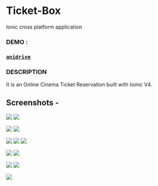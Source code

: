 # Ticket-Box
Ionic cross platform application 

### DEMO :

### [`anidrive`](soon.....)  

### DESCRIPTION 

It is an Online Cinema Ticket Reservation built with Ioinic V4. 


## Screenshots -

![](Test/Test/Sign_in_empty_input.JPG) ![](Test/Test/Sign_up.JPG) 


![](Test/Test/First_page_movies_in_all_theatres.JPG) ![](Test/Test/Second_option_movie_coming_soon.JPG) 


![](Test/Test/Second_page_theatres_options.JPG) ![](Test/Test/Third_page_offers.JPG) ![](Test/Test/Third_option_movie_my_favorite)


![](Test/Test/Movie_selected_details_in_theatres_with_showtimes.JPG) ![](Test/Test/cinema_selected_details_movies_contians.JPG) 


![](Test/Test/Seats_for_agent_page.JPG) ![](Test/Test/enable_next_disable_seats_after_select_one_seat.JPG) 

![](Test/Test/My_ticket.JPG)
